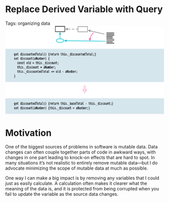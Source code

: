 # Replace Derived Variable with Query

Tags: organizing data
![](img.png)

# Motivation

One of the biggest sources of problems in software is mutable data. Data changes can
often couple together parts of code in awkward ways, with changes in one part leading
to knock-on effects that are hard to spot. In many situations it’s not realistic to entirely
remove mutable data—but I do advocate minimizing the scope of mutable data at much
as possible.

One way I can make a big impact is by removing any variables that I could just as easily
calculate. A calculation often makes it clearer what the meaning of the data is, and it is
protected from being corrupted when you fail to update the variable as the source data
changes.